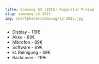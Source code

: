 ```yaml
---
title: Samsung A3 (2015) Reparatur Preise
slug: samsung-a3-2015
img: smartphones/samsung/a3-2015.jpg
---
```


- Display - 119€
- Akku - 89€
- Mikrofon - 89€
- Software - 69€
- kl. Reinigung - 69€
- Backcover - 119€